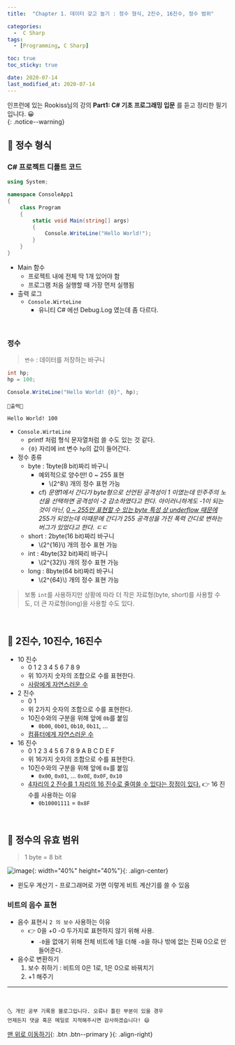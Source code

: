 ```yaml
---
title:  "Chapter 1. 데이터 갖고 놀기 : 정수 형식, 2진수, 16진수, 정수 범위" 

categories:
  -  C Sharp
tags:
  - [Programming, C Sharp]

toc: true
toc_sticky: true

date: 2020-07-14
last_modified_at: 2020-07-14
---
```


인프런에 있는 Rookiss님의 강의 **Part1: C# 기초 프로그래밍 입문** 를 듣고 정리한 필기입니다. 😀  
{: .notice--warning}

## 🔔 정수 형식

### C# 프로젝트 디폴트 코드

```c#
using System;

namespace ConsoleApp1
{
    class Program
    {
        static void Main(string[] args)
        {
            Console.WriteLine("Hello World!");
        }
    }
}
```

- Main 함수
  - 프로젝트 내에 전체 딱 1개 있어야 함
  - 프로그램 처음 실행할 때 가장 먼저 실행됨
- 출력 로그
  - `Console.WirteLine`
    - 유니티 C# 에선 Debug.Log 였는데 좀 다르다.


<br>

### 정수

> `변수` : 데이터를 저장하는 바구니

```c#
int hp;
hp = 100;

Console.WriteLine("Hello World! {0}", hp);
```
```
💎출력💎

Hello World! 100
```

- `Console.WirteLine`
  - printf 처럼 형식 문자열처럼 쓸 수도 있는 것 같다.
  - `{0}` 자리에 int 변수 `hp`의 값이 들어간다.
- 정수 종류
  - byte : 1byte(8 bit)짜리 바구니
    - 예외적으로 양수만! 0 ~ 255 표현
      - \\(2^8\\) 개의 정수 표현 가능
    - cf) *문명1에서 간디가 byte형으로 선언된 공격성이 1 이였는데 민주주의 노선을 선택하면 공격성이 -2 감소하였다고 한다. 아이러니하게도 -1이 되는 것이 아닌, <u>0 ~ 255만 표현할 수 있는 byte 특성 상 underflow 때문에</u> 255가 되었는데 이때문에 간디가 255 공격성을 가진 폭력 간디로 변하는 버그가 있었다고 한다. ㄷㄷ* 
  - short : 2byte(16 bit)짜리 바구니
    - \\(2^{16}\\) 개의 정수 표현 가능
  - int : 4byte(32 bit)짜리 바구니
    - \\(2^{32}\\) 개의 정수 표현 가능
  - long : 8byte(64 bit)짜리 바구니
    - \\(2^{64}\\) 개의 정수 표현 가능

> 보통 `int`를 사용하지만 상황에 따라 더 작은 자료형(byte, short)를 사용할 수도, 더 큰 자료형(long)을 사용할 수도 있다. 

<br>

## 🔔 2진수, 10진수, 16진수

- 10 진수
  - 0 1 2 3 4 5 6 7 8 9 
  - 위 10가지 숫자의 조합으로 수를 표현한다.
  - <u>사람에게 자연스러운 수</u>
- 2 진수
  - 0 1
  - 위 2가지 숫자의 조합으로 수를 표현한다.
  - 10진수와의 구분을 위해 앞에 `0b`를 붙임
    - `0b00`, `0b01`, `0b10`, `0b11`, ... 
  - <u>컴퓨터에게 자연스러운 수</u>
- 16 진수
  - 0 1 2 3 4 5 6 7 8 9 A B C D E F
  - 위 16가지 숫자의 조합으로 수를 표현한다.
  - 10진수와의 구분을 위해 앞에 `0x`를 붙임
    - `0x00`, `0x01`, ... `0x0E`, `0x0F`, `0x10`
  - <u>4자리의 2 진수를 1 자리의 16 진수로 줄여쓸 수 있다는 장점이 있다.</u> 👉 16 진수를 사용하는 이유
    - `0b10001111` = `0x8F`

<br>

## 🔔 정수의 유효 범위

> 1 byte = 8 bit

![image](https://user-images.githubusercontent.com/42318591/87401097-a807d880-c5f4-11ea-8369-e5f722079a98.png){: width="40%" height="40%"}{: .align-center}

- 윈도우 계산기 - 프로그래머로 가면 이렇게 비트 계산기를 쓸 수 있음

### 비트의 음수 표현

- 음수 표현시 `2 의 보수` 사용하는 이유 
  - 👉 0을 +0 -0 두가지로 표현하지 않기 위해 사용.
    - `-0`을 없애기 위해 전체 비트에 1을 더해 `-0`을 하나 밖에 없는 진짜 0으로 만들어준다. 
- 음수로 변환하기
  1. 보수 취하기 : 비트의 0은 1로, 1은 0으로 바꿔치기
  2. +1 해주기

***
<br>

    🌜 개인 공부 기록용 블로그입니다. 오류나 틀린 부분이 있을 경우 
    언제든지 댓글 혹은 메일로 지적해주시면 감사하겠습니다! 😄

[맨 위로 이동하기](#){: .btn .btn--primary }{: .align-right}